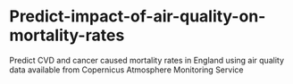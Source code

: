 # Predict-impact-of-air-quality-on-mortality-rates

Predict CVD and cancer caused mortality rates in England using air quality data available from Copernicus Atmosphere Monitoring Service
